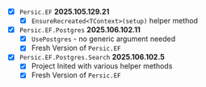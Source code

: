 - [x] `Persic.EF` **2025.105.129.21**
    - [x] `EnsureRecreated<TContext>(setup)` helper method
- [x] `Persic.EF.Postgres` **2025.106.102.11**
    - [x] `UsePostgres` - no generic argument needed
    - [x] Fresh Version of `Persic.EF`
- [x] `Persic.EF.Postgres.Search` **2025.106.102.5**
    - [x] Project Inited with various helper methods
    - [x] Fresh Version of `Persic.EF`
